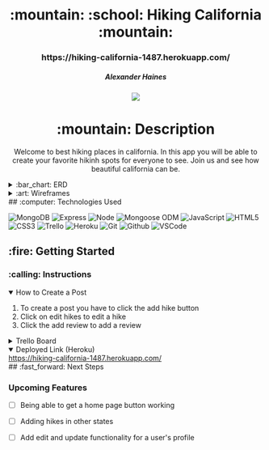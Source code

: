 <div align="center">
<h1>
:mountain: :school: Hiking California :mountain:
</h1>

<h3>https://hiking-california-1487.herokuapp.com/</h3>

<h5>Alexander Haines</h5>

<a href="https://www.linkedin.com/in/alexander-haines-9a9956238/" target="_blank">
<img
  src="https://img.shields.io/badge/-@username-blue?style=flat&logo=Linkedin&logoColor=white"
/>
</a>

<h1>:mountain: Description</h1>

<p>
Welcome to best hiking places in california. In this app you will be able to create your favorite hikinh spots for everyone to see. Join us and see how beautiful california can be.
</p>

</div>

<details>
  <summary>:bar_chart: ERD</summary>

| Description  | Screenshot |
| :----------: | ---------- |
| <h3>ERD</h3> | <img       |

    src="https://i.imgur.com/zIDW6zY.jpg"
    width="700"

/>

</details>

<details>
  <summary>:art: Wireframes</summary>

   <h3 align="center">Home page</h3> | <img
    src="https://i.imgur.com/pSQxHyP.png"
    width="700"
  />

   <h3 align="center">All Hikes page</h3> | <img
    src="https://i.imgur.com/iIzY7yD.png"
    width="700"
  /> 
</details>
## :computer: Technologies Used

![MongoDB](https://img.shields.io/badge/-MongoDB-333?style=flat&logo=mongodb)
![Express](https://img.shields.io/badge/-Express-333?style=flat&logo=express)
![Node](https://img.shields.io/badge/-Node.js-333?style=flat&logo=node.js)
![Mongoose ODM](https://img.shields.io/badge/-Mongoose_ODM-333?style=flat&logo=mongodb)
![JavaScript](https://img.shields.io/badge/-JavaScript-333?style=flat&logo=javascript)
![HTML5](https://img.shields.io/badge/-HTML5-333?style=flat&logo=html5)
![CSS3](https://img.shields.io/badge/-CSS-333?style=flat&logo=css3)
![Trello](https://img.shields.io/badge/-Trello-333?style=flat&logo=trello)
![Heroku](https://img.shields.io/badge/-Heroku-333?style=flat&logo=heroku)
![Git](https://img.shields.io/badge/-Git-333?style=flat&logo=git)
![Github](https://img.shields.io/badge/-GitHub-333?style=flat&logo=github)
![VSCode](https://img.shields.io/badge/-VS_Code-333?style=flat&logo=visualstudio)

<h2>:fire: Getting Started</h2>

<h3>:calling: Instructions</h3>
<details open>
  <summary>How to Create a Post</summary>
  <ol>
    <li>
      To create a post you have to click the add hike button
    </li>
    <li>
     Click on edit hikes to edit a hike
    </li>
    <li>Click the add review to add a review</li>
  </ol>
</details>

<details>
  <h3>:link: Links</h3>
  <summary>Trello Board</summary>
  <a href="https://trello.com/b/2DZgcoYD/p2"
    >https://trello.com/b/2DZgcoYD/p2</a>
</details>

<details open>
  <summary>Deployed Link (Heroku)</summary>
  <a href="https://hiking-california-1487.herokuapp.com/"
    >https://hiking-california-1487.herokuapp.com/</a>
</details>
## :fast_forward: Next Steps

### Upcoming Features

- [ ] Being able to get a home page button working

- [ ] Adding hikes in other states

- [ ] Add edit and update functionality for a user's profile
